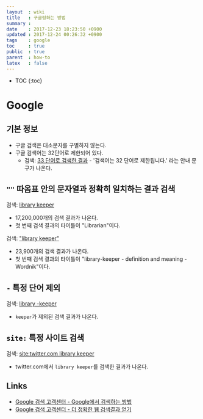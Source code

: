 ```yaml
---
layout  : wiki
title   : 구글링하는 방법
summary :
date    : 2017-12-23 18:23:50 +0900
updated : 2017-12-24 00:26:32 +0900
tags    : google
toc     : true
public  : true
parent  : how-to
latex   : false
---
```

* TOC
{:toc}

# Google

## 기본 정보

* 구글 검색은 대소문자를 구별하지 않는다.
* 구글 검색어는 32단어로 제한되어 있다.
    * 검색: [33 단어로 검색한 결과](https://www.google.co.kr/search?q=1+2+3+4+5+6+7+8+9+10+11+12+13+14+15+16+17+18+19+20+21+22+23+24+25+26+27+28+29+30+31+32+33&oq=1+2+3+4+5+6+7+8+9+10+11+12+13+14+15+16+17+18+19+20+21+22+23+24+25+26+27+28+29+30+31+32+33 ) - '검색어는 32 단어로 제한됩니다.' 라는 안내 문구가 나온다.

## `""` 따옴표 안의 문자열과 정확히 일치하는 결과 검색

검색: [library keeper](https://www.google.co.kr/search?q=library+keeper )

* 17,200,000개의 검색 결과가 나온다.
* 첫 번째 검색 결과의 타이틀이 "Librarian"이다.

검색: ["library keeper"](https://www.google.co.kr/search?q=%22library+keeper%22 )

* 23,900개의 검색 결과가 나온다.
* 첫 번째 검색 결과의 타이틀이 "library-keeper - definition and meaning - Wordnik"이다.

## `-` 특정 단어 제외

검색: [library -keeper](https://www.google.co.kr/search?q=library+-keeper&oq=library+-keeper )

* `keeper`가 제외된 검색 결과가 나온다.

## `site:` 특정 사이트 검색

검색: [site:twitter.com library keeper](https://www.google.co.kr/search?q=site%3Atwitter.com+library+keeper&oq=site%3Atwitter.com+library+keeper )

* twitter.com에서 `library keeper`를 검색한 결과가 나온다.

## Links

* [Google 검색 고객센터 - Google에서 검색하는 방법](https://support.google.com/websearch/answer/134479?hl=ko )
* [Google 검색 고객센터 - 더 정확한 웹 검색결과 얻기](https://support.google.com/websearch/answer/2466433 )


